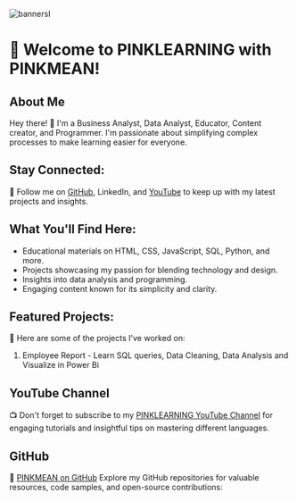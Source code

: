 ![bannersl](https://github.com/PinkMean/SQL-Code/assets/137222857/43adb40f-ee89-478d-81a1-0a37ab52b8bc)

# 🌸 Welcome to PINKLEARNING with PINKMEAN!

## About Me
 Hey there! 👋 I'm a Business Analyst, Data Analyst, Educator, Content creator, and Programmer. I'm passionate about simplifying complex processes to make learning easier for everyone.

## Stay Connected:
💬 Follow me on [GitHub](https://github.com/pinkmean), LinkedIn, and [YouTube](https://www.youtube.com/pinkleaarning) to keep up with my latest projects and insights.

## What You'll Find Here:
- Educational materials on HTML, CSS, JavaScript, SQL, Python, and more.
- Projects showcasing my passion for blending technology and design.
- Insights into data analysis and programming.
- Engaging content known for its simplicity and clarity.

## Featured Projects:
🚀 Here are some of the projects I've worked on:
1. Employee Report - Learn SQL queries, Data Cleaning, Data Analysis and Visualize in Power Bi


## YouTube Channel
📺 Don't forget to subscribe to my [PINKLEARNING YouTube Channel](https://www.youtube.com/pinkleaarning) for engaging tutorials and insightful tips on mastering different languages.


## GitHub
🔗 [PINKMEAN on GitHub](https://github.com/pinkmean)
 Explore my GitHub repositories for valuable resources, code samples, and open-source contributions:



